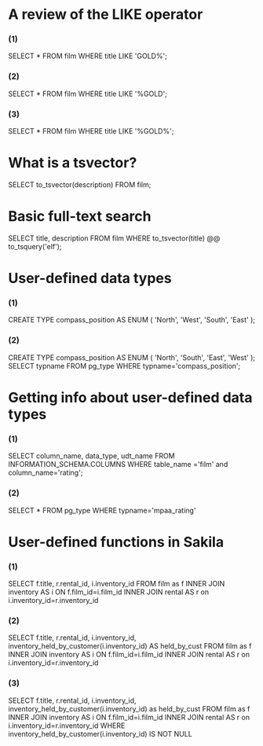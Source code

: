 # A review of the LIKE operator
### (1)
SELECT *
FROM film
WHERE title LIKE 'GOLD%';

### (2)
SELECT *
FROM film
WHERE title LIKE '%GOLD';

### (3)
SELECT *
FROM film
WHERE title LIKE '%GOLD%';

# What is a tsvector?
SELECT to_tsvector(description)
FROM film;

# Basic full-text search
SELECT title, description
FROM film
WHERE to_tsvector(title) @@ to_tsquery('elf');

# User-defined data types
### (1)
CREATE TYPE compass_position AS ENUM (
  	'North', 
  	'West',
  	'South', 
  	'East'
);

### (2)
CREATE TYPE compass_position AS ENUM (
  	'North', 
  	'South',
  	'East', 
  	'West'
);
SELECT typname
FROM pg_type
WHERE typname='compass_position';

# Getting info about user-defined data types
### (1)
SELECT column_name, data_type, udt_name
FROM INFORMATION_SCHEMA.COLUMNS 
WHERE table_name ='film' and column_name='rating';

### (2)
SELECT *
FROM pg_type 
WHERE typname='mpaa_rating'

# User-defined functions in Sakila
### (1)
SELECT 
	f.title, 
    r.rental_id, 
    i.inventory_id
FROM film as f 
	INNER JOIN inventory AS i ON f.film_id=i.film_id 
    INNER JOIN rental AS r on i.inventory_id=r.inventory_id

### (2)
SELECT 
	f.title, 
    r.rental_id, 
    i.inventory_id,
    inventory_held_by_customer(i.inventory_id) AS held_by_cust
FROM film as f 
	INNER JOIN inventory AS i ON f.film_id=i.film_id 
    INNER JOIN rental AS r on i.inventory_id=r.inventory_id

### (3)
SELECT 
	f.title, 
    r.rental_id, 
    i.inventory_id,
    inventory_held_by_customer(i.inventory_id) as held_by_cust
FROM film as f 
	INNER JOIN inventory AS i ON f.film_id=i.film_id 
    INNER JOIN rental AS r on i.inventory_id=r.inventory_id
WHERE
    inventory_held_by_customer(i.inventory_id) IS NOT NULL